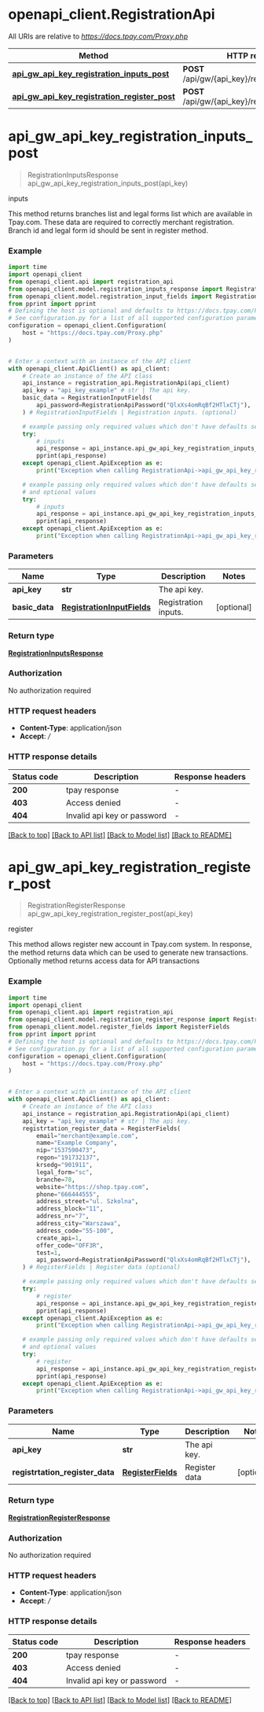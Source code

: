 # openapi_client.RegistrationApi

All URIs are relative to *https://docs.tpay.com/Proxy.php*

Method | HTTP request | Description
------------- | ------------- | -------------
[**api_gw_api_key_registration_inputs_post**](RegistrationApi.md#api_gw_api_key_registration_inputs_post) | **POST** /api/gw/{api_key}/registration/inputs | inputs
[**api_gw_api_key_registration_register_post**](RegistrationApi.md#api_gw_api_key_registration_register_post) | **POST** /api/gw/{api_key}/registration/register | register


# **api_gw_api_key_registration_inputs_post**
> RegistrationInputsResponse api_gw_api_key_registration_inputs_post(api_key)

inputs

This method returns branches list and legal forms list which are available in Tpay.com. These data are required to correctly merchant registration. Branch id and legal form id should be sent in register method.

### Example

```python
import time
import openapi_client
from openapi_client.api import registration_api
from openapi_client.model.registration_inputs_response import RegistrationInputsResponse
from openapi_client.model.registration_input_fields import RegistrationInputFields
from pprint import pprint
# Defining the host is optional and defaults to https://docs.tpay.com/Proxy.php
# See configuration.py for a list of all supported configuration parameters.
configuration = openapi_client.Configuration(
    host = "https://docs.tpay.com/Proxy.php"
)


# Enter a context with an instance of the API client
with openapi_client.ApiClient() as api_client:
    # Create an instance of the API class
    api_instance = registration_api.RegistrationApi(api_client)
    api_key = "api_key_example" # str | The api key.
    basic_data = RegistrationInputFields(
        api_password=RegistrationApiPassword("QlxXs4omRqBf2HTlxCTj"),
    ) # RegistrationInputFields | Registration inputs. (optional)

    # example passing only required values which don't have defaults set
    try:
        # inputs
        api_response = api_instance.api_gw_api_key_registration_inputs_post(api_key)
        pprint(api_response)
    except openapi_client.ApiException as e:
        print("Exception when calling RegistrationApi->api_gw_api_key_registration_inputs_post: %s\n" % e)

    # example passing only required values which don't have defaults set
    # and optional values
    try:
        # inputs
        api_response = api_instance.api_gw_api_key_registration_inputs_post(api_key, basic_data=basic_data)
        pprint(api_response)
    except openapi_client.ApiException as e:
        print("Exception when calling RegistrationApi->api_gw_api_key_registration_inputs_post: %s\n" % e)
```


### Parameters

Name | Type | Description  | Notes
------------- | ------------- | ------------- | -------------
 **api_key** | **str**| The api key. |
 **basic_data** | [**RegistrationInputFields**](RegistrationInputFields.md)| Registration inputs. | [optional]

### Return type

[**RegistrationInputsResponse**](RegistrationInputsResponse.md)

### Authorization

No authorization required

### HTTP request headers

 - **Content-Type**: application/json
 - **Accept**: */*


### HTTP response details
| Status code | Description | Response headers |
|-------------|-------------|------------------|
**200** | tpay response |  -  |
**403** | Access denied |  -  |
**404** | Invalid api key or password |  -  |

[[Back to top]](#) [[Back to API list]](../README.md#documentation-for-api-endpoints) [[Back to Model list]](../README.md#documentation-for-models) [[Back to README]](../README.md)

# **api_gw_api_key_registration_register_post**
> RegistrationRegisterResponse api_gw_api_key_registration_register_post(api_key)

register

This method allows register new account in Tpay.com system. In response, the method returns data which can be used to generate new transactions. Optionally method returns access data for API transactions

### Example

```python
import time
import openapi_client
from openapi_client.api import registration_api
from openapi_client.model.registration_register_response import RegistrationRegisterResponse
from openapi_client.model.register_fields import RegisterFields
from pprint import pprint
# Defining the host is optional and defaults to https://docs.tpay.com/Proxy.php
# See configuration.py for a list of all supported configuration parameters.
configuration = openapi_client.Configuration(
    host = "https://docs.tpay.com/Proxy.php"
)


# Enter a context with an instance of the API client
with openapi_client.ApiClient() as api_client:
    # Create an instance of the API class
    api_instance = registration_api.RegistrationApi(api_client)
    api_key = "api_key_example" # str | The api key.
    registrtation_register_data = RegisterFields(
        email="merchant@example.com",
        name="Example Company",
        nip="1537590473",
        regon="191732137",
        krsedg="901911",
        legal_form="sc",
        branche=78,
        website="https://shop.tpay.com",
        phone="666444555",
        address_street="ul. Szkolna",
        address_block="11",
        address_nr="7",
        address_city="Warszawa",
        address_code="55-100",
        create_api=1,
        offer_code="OFF3R",
        test=1,
        api_password=RegistrationApiPassword("QlxXs4omRqBf2HTlxCTj"),
    ) # RegisterFields | Register data (optional)

    # example passing only required values which don't have defaults set
    try:
        # register
        api_response = api_instance.api_gw_api_key_registration_register_post(api_key)
        pprint(api_response)
    except openapi_client.ApiException as e:
        print("Exception when calling RegistrationApi->api_gw_api_key_registration_register_post: %s\n" % e)

    # example passing only required values which don't have defaults set
    # and optional values
    try:
        # register
        api_response = api_instance.api_gw_api_key_registration_register_post(api_key, registrtation_register_data=registrtation_register_data)
        pprint(api_response)
    except openapi_client.ApiException as e:
        print("Exception when calling RegistrationApi->api_gw_api_key_registration_register_post: %s\n" % e)
```


### Parameters

Name | Type | Description  | Notes
------------- | ------------- | ------------- | -------------
 **api_key** | **str**| The api key. |
 **registrtation_register_data** | [**RegisterFields**](RegisterFields.md)| Register data | [optional]

### Return type

[**RegistrationRegisterResponse**](RegistrationRegisterResponse.md)

### Authorization

No authorization required

### HTTP request headers

 - **Content-Type**: application/json
 - **Accept**: */*


### HTTP response details
| Status code | Description | Response headers |
|-------------|-------------|------------------|
**200** | tpay response |  -  |
**403** | Access denied |  -  |
**404** | Invalid api key or password |  -  |

[[Back to top]](#) [[Back to API list]](../README.md#documentation-for-api-endpoints) [[Back to Model list]](../README.md#documentation-for-models) [[Back to README]](../README.md)


